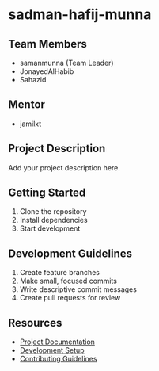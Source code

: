 # sadman-hafij-munna

## Team Members
- samanmunna (Team Leader)
- JonayedAlHabib
- Sahazid

## Mentor
- jamilxt

## Project Description
Add your project description here.

## Getting Started
1. Clone the repository
2. Install dependencies
3. Start development

## Development Guidelines
1. Create feature branches
2. Make small, focused commits
3. Write descriptive commit messages
4. Create pull requests for review

## Resources
- [Project Documentation](docs/)
- [Development Setup](docs/setup.md)
- [Contributing Guidelines](CONTRIBUTING.md)
